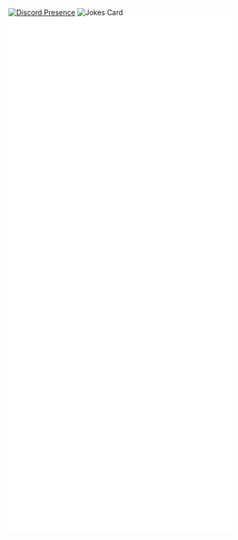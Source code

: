 [![Discord Presence](https://lanyard.cnrad.dev/api/734470632301133955?theme=dark&hideDiscrim=true&hideStatus=true&idleMessage=Probably%20at%20uni%20:P)](https://discord.com/users/734470632301133955)
![Jokes Card](https://readme-jokes.vercel.app/api?hideBorder)
![Metrics](/github-metrics.svg)
